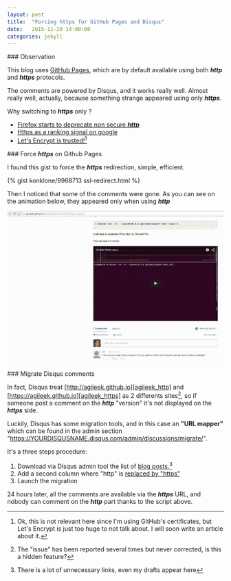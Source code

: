 ```yaml
---
layout: post
title:  "Forcing https for GitHub Pages and Disqus"
date:   2015-11-20 14:00:00
categories: jekyll
---
```


### Observation

This blog uses [GitHub Pages][github_pages], which are by default available using both **_http_** and **_https_** protocols.

The comments are powered by Disqus, and it works really well. Almost really well, actually, because something strange appeared using only **_https_**.

Why switching to **_https_** only ?

 - [Firefox starts to deprecate non secure **_http_**][firefox_http]
 - [Https as a ranking signal on google][google_https]
 - [Let's Encrypt is trusted!][letsencrypt][^1]

### Force **_https_** on Github Pages

I found this gist to force the **_https_** redirection, simple, efficient.

{% gist konklone/9968713 ssl-redirect.html %}

Then I noticed that some of the comments were gone. As you can see on the animation below, they appeared only when using **_http_**

![Disqus http vs https][http_https]

### Migrate Disqus comments

In fact, Disqus treat [http://agileek.github.io][agileek_http] and [https://agileek.github.io][agileek_https] as 2 differents sites[^2], so if someone post a comment on the **_http_** "version" it's not displayed on the **_https_** side.

Luckily, Disqus has some migration tools, and in this case an **"URL mapper"** which can be found in the admin section "https://YOURDISQUSNAME.disqus.com/admin/discussions/migrate/".

It's a three steps procedure:

 1. Download via Disqus admin tool the list of [blog posts.][initial_disqus_import][^3]
 2. Add a second column where "http" is [replaced by "https"][disqus_mapper]
 3. Launch the migration

24 hours later, all the comments are available via the **_https_** URL, and nobody can comment on the **_http_** part thanks to the script above.

[github_pages]: https://pages.github.com/
[firefox_http]: https://blog.mozilla.org/security/2015/04/30/deprecating-non-secure-http/
[google_https]: http://googlewebmastercentral.blogspot.fr/2014/08/https-as-ranking-signal.html
[letsencrypt]: https://letsencrypt.org/2015/10/19/lets-encrypt-is-trusted.html
[http_https]: /images/posts/jekyll/disqus_http_https.gif
[agileek_http]: http://agileek.github.io
[agileek_https]: https://agileek.github.io
[initial_disqus_import]: /images/posts/jekyll/initial_disqus_import.csv
[disqus_mapper]: /images/posts/jekyll/disqus_mapper.csv

[^1]: Ok, this is not relevant here since I'm using GitHub's certificates, but Let's Encrypt is just too huge to not talk about. I will soon write an article about it.
[^2]: The "issue" has been reported several times but never corrected, is this a hidden feature?
[^3]: There is a lot of unnecessary links, even my drafts appear here
